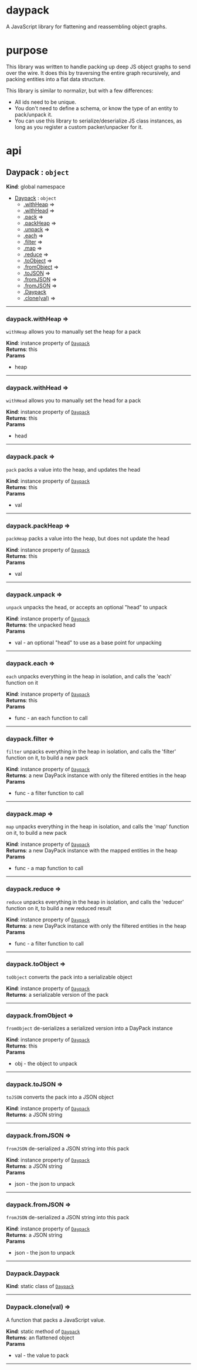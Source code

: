 # daypack
A JavaScript library for flattening and reassembling object graphs.

# purpose
This library was written to handle packing up deep JS object graphs to send over the wire.
It does this by traversing the entire graph recursively, and packing entities into a flat data structure.

This library is similar to normalizr, but with a few differences:
- All ids need to be unique.
- You don't need to define a schema, or know the type of an entity to pack/unpack it.
- You can use this library to serialize/deserialize JS class instances, as long as you register a custom packer/unpacker for it.

# api

<a name="Daypack"></a>

## Daypack : <code>object</code>
**Kind**: global namespace  

* [Daypack](#Daypack) : <code>object</code>
    * [.withHeap](#Daypack+withHeap) ⇒
    * [.withHead](#Daypack+withHead) ⇒
    * [.pack](#Daypack+pack) ⇒
    * [.packHeap](#Daypack+packHeap) ⇒
    * [.unpack](#Daypack+unpack) ⇒
    * [.each](#Daypack+each) ⇒
    * [.filter](#Daypack+filter) ⇒
    * [.map](#Daypack+map) ⇒
    * [.reduce](#Daypack+reduce) ⇒
    * [.toObject](#Daypack+toObject) ⇒
    * [.fromObject](#Daypack+fromObject) ⇒
    * [.toJSON](#Daypack+toJSON) ⇒
    * [.fromJSON](#Daypack+fromJSON) ⇒
    * [.fromJSON](#Daypack+fromJSON) ⇒
    * [.Daypack](#Daypack.Daypack)
    * [.clone(val)](#Daypack.clone) ⇒


* * *

<a name="Daypack+withHeap"></a>

### daypack.withHeap ⇒
`withHeap` allows you to manually set the heap for a pack

**Kind**: instance property of [<code>Daypack</code>](#Daypack)  
**Returns**: this  
**Params**

- heap


* * *

<a name="Daypack+withHead"></a>

### daypack.withHead ⇒
`withHead` allows you to manually set the head for a pack

**Kind**: instance property of [<code>Daypack</code>](#Daypack)  
**Returns**: this  
**Params**

- head


* * *

<a name="Daypack+pack"></a>

### daypack.pack ⇒
`pack` packs a value into the heap, and updates the head

**Kind**: instance property of [<code>Daypack</code>](#Daypack)  
**Returns**: this  
**Params**

- val


* * *

<a name="Daypack+packHeap"></a>

### daypack.packHeap ⇒
`packHeap` packs a value into the heap, but does not update the head

**Kind**: instance property of [<code>Daypack</code>](#Daypack)  
**Returns**: this  
**Params**

- val


* * *

<a name="Daypack+unpack"></a>

### daypack.unpack ⇒
`unpack` unpacks the head, or accepts an optional "head" to unpack

**Kind**: instance property of [<code>Daypack</code>](#Daypack)  
**Returns**: the unpacked head  
**Params**

- val - an optional "head" to use as a base point for unpacking


* * *

<a name="Daypack+each"></a>

### daypack.each ⇒
`each` unpacks everything in the heap in isolation, and calls the 'each' function on it

**Kind**: instance property of [<code>Daypack</code>](#Daypack)  
**Returns**: this  
**Params**

- func - an each function to call


* * *

<a name="Daypack+filter"></a>

### daypack.filter ⇒
`filter` unpacks everything in the heap in isolation, and calls the 'filter' function on it,
to build a new pack

**Kind**: instance property of [<code>Daypack</code>](#Daypack)  
**Returns**: a new DayPack instance with only the filtered entities in the heap  
**Params**

- func - a filter function to call


* * *

<a name="Daypack+map"></a>

### daypack.map ⇒
`map` unpacks everything in the heap in isolation, and calls the 'map' function on it,
to build a new pack

**Kind**: instance property of [<code>Daypack</code>](#Daypack)  
**Returns**: a new DayPack instance with the mapped entities in the heap  
**Params**

- func - a map function to call


* * *

<a name="Daypack+reduce"></a>

### daypack.reduce ⇒
`reduce` unpacks everything in the heap in isolation, and calls the 'reducer' function on it,
to build a new reduced result

**Kind**: instance property of [<code>Daypack</code>](#Daypack)  
**Returns**: a new DayPack instance with only the filtered entities in the heap  
**Params**

- func - a filter function to call


* * *

<a name="Daypack+toObject"></a>

### daypack.toObject ⇒
`toObject` converts the pack into a serializable object

**Kind**: instance property of [<code>Daypack</code>](#Daypack)  
**Returns**: a serializable version of the pack  

* * *

<a name="Daypack+fromObject"></a>

### daypack.fromObject ⇒
`fromObject` de-serializes a serialized version into a DayPack instance

**Kind**: instance property of [<code>Daypack</code>](#Daypack)  
**Returns**: this  
**Params**

- obj - the object to unpack


* * *

<a name="Daypack+toJSON"></a>

### daypack.toJSON ⇒
`toJSON` converts the pack into a JSON object

**Kind**: instance property of [<code>Daypack</code>](#Daypack)  
**Returns**: a JSON string  

* * *

<a name="Daypack+fromJSON"></a>

### daypack.fromJSON ⇒
`fromJSON` de-serialized a JSON string into this pack

**Kind**: instance property of [<code>Daypack</code>](#Daypack)  
**Returns**: a JSON string  
**Params**

- json - the json to unpack


* * *

<a name="Daypack+fromJSON"></a>

### daypack.fromJSON ⇒
`fromJSON` de-serialized a JSON string into this pack

**Kind**: instance property of [<code>Daypack</code>](#Daypack)  
**Returns**: a JSON string  
**Params**

- json - the json to unpack


* * *

<a name="Daypack.Daypack"></a>

### Daypack.Daypack
**Kind**: static class of [<code>Daypack</code>](#Daypack)  

* * *

<a name="Daypack.clone"></a>

### Daypack.clone(val) ⇒
A function that packs a JavaScript value.

**Kind**: static method of [<code>Daypack</code>](#Daypack)  
**Returns**: an flattened object  
**Params**

- val - the value to pack


* * *

